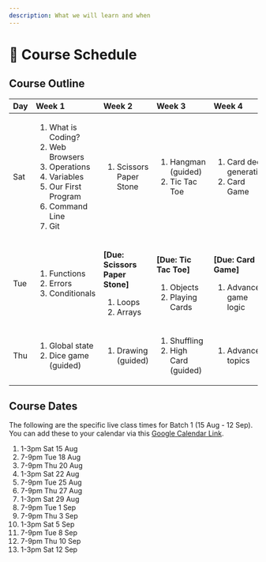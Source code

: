 ```yaml
---
description: What we will learn and when
---
```


# 📆 Course Schedule

## Course Outline

<table>
  <thead>
    <tr>
      <th style="text-align:left">Day</th>
      <th style="text-align:left">Week 1</th>
      <th style="text-align:left">Week 2</th>
      <th style="text-align:left">Week 3</th>
      <th style="text-align:left">Week 4</th>
      <th style="text-align:left">Week 5</th>
    </tr>
  </thead>
  <tbody>
    <tr>
      <td style="text-align:left">Sat</td>
      <td style="text-align:left">
        <ol>
          <li>What is Coding?</li>
          <li>Web Browsers</li>
          <li>Operations</li>
          <li>Variables</li>
          <li>Our First Program</li>
          <li>Command Line</li>
          <li>Git</li>
        </ol>
      </td>
      <td style="text-align:left">
        <ol>
          <li>Scissors Paper Stone</li>
        </ol>
      </td>
      <td style="text-align:left">
        <ol>
          <li>Hangman (guided)</li>
          <li>Tic Tac Toe</li>
        </ol>
      </td>
      <td style="text-align:left">
        <ol>
          <li>Card deck generation</li>
          <li>Card Game</li>
        </ol>
      </td>
      <td style="text-align:left">
        <p><b>[Due: Advanced Card Game]</b>
        </p>
        <ol>
          <li>Project presentations</li>
          <li>Class party</li>
        </ol>
      </td>
    </tr>
    <tr>
      <td style="text-align:left">Tue</td>
      <td style="text-align:left">
        <ol>
          <li>Functions</li>
          <li>Errors</li>
          <li>Conditionals</li>
        </ol>
      </td>
      <td style="text-align:left">
        <p><b>[Due: Scissors Paper Stone]</b>
        </p>
        <ol>
          <li>Loops</li>
          <li>Arrays</li>
        </ol>
      </td>
      <td style="text-align:left">
        <p><b>[Due: Tic Tac Toe]</b>
        </p>
        <ol>
          <li>Objects</li>
          <li>Playing Cards</li>
        </ol>
      </td>
      <td style="text-align:left">
        <p><b>[Due: Card Game]</b>
        </p>
        <ol>
          <li>Advanced game logic</li>
        </ol>
      </td>
      <td style="text-align:left">No class</td>
    </tr>
    <tr>
      <td style="text-align:left">Thu</td>
      <td style="text-align:left">
        <ol>
          <li>Global state</li>
          <li>Dice game (guided)</li>
        </ol>
      </td>
      <td style="text-align:left">
        <ol>
          <li>Drawing (guided)</li>
        </ol>
      </td>
      <td style="text-align:left">
        <ol>
          <li>Shuffling</li>
          <li>High Card (guided)</li>
        </ol>
      </td>
      <td style="text-align:left">
        <ol>
          <li>Advanced topics</li>
        </ol>
      </td>
      <td style="text-align:left">No class</td>
    </tr>
  </tbody>
</table>

## Course Dates

The following are the specific live class times for Batch 1 \(15 Aug - 12 Sep\). You can add these to your calendar via this [Google Calendar Link](https://calendar.google.com/calendar/ical/c_gk08cvi7junnsufojhgb9cse0g%40group.calendar.google.com/private-0ad96a6295ce32db230e9bf3a742c33b/basic.ics).

1. 1-3pm Sat 15 Aug
2. 7-9pm Tue 18 Aug
3. 7-9pm Thu 20 Aug
4. 1-3pm Sat 22 Aug
5. 7-9pm Tue 25 Aug
6. 7-9pm Thu 27 Aug
7. 1-3pm Sat 29 Aug
8. 7-9pm Tue 1 Sep
9. 7-9pm Thu 3 Sep
10. 1-3pm Sat 5 Sep
11. 7-9pm Tue 8 Sep
12. 7-9pm Thu 10 Sep
13. 1-3pm Sat 12 Sep

